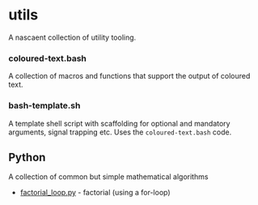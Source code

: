 
# utils

A nascaent collection of utility tooling.

### coloured-text.bash
A collection of macros and functions that support the output of coloured text.

### bash-template.sh
A template shell script with scaffolding for optional and mandatory arguments, signal
trapping etc. Uses the `coloured-text.bash` code.

## Python
A collection of common but simple mathematical algorithms
  * [factorial_loop.py](./python/factorial_loop.py) - factorial (using a for-loop)